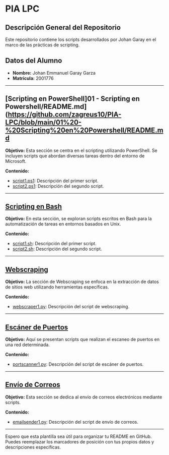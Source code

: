 # PIA LPC

## Descripción General del Repositorio

Este repositorio contiene los scripts desarrollados por Johan Garay en el marco de las prácticas de scripting.

## Datos del Alumno

- **Nombre:** Johan Emmanuel Garay Garza
- **Matrícula:** 2001776

---

## [Scripting en PowerShell]01 - Scripting en Powershell/README.md](https://github.com/zagreus10/PIA-LPC/blob/main/01%20-%20Scripting%20en%20Powershell/README.md

**Objetivo:**
Esta sección se centra en el scripting utilizando PowerShell. Se incluyen scripts que abordan diversas tareas dentro del entorno de Microsoft.

**Contenido:**
- [script1.ps1](powershell/script1.ps1): Descripción del primer script.
- [script2.ps1](powershell/script2.ps1): Descripción del segundo script.

---

## [Scripting en Bash](bash/README.md)

**Objetivo:**
En esta sección, se exploran scripts escritos en Bash para la automatización de tareas en entornos basados en Unix.

**Contenido:**
- [script1.sh](bash/script1.sh): Descripción del primer script.
- [script2.sh](bash/script2.sh): Descripción del segundo script.

---

## [Webscraping](webscraping/README.md)

**Objetivo:**
La sección de Webscraping se enfoca en la extracción de datos de sitios web utilizando herramientas específicas.

**Contenido:**
- [webscraper1.py](webscraping/webscraper1.py): Descripción del script de webscraping.

---

## [Escáner de Puertos](port-scanner/README.md)

**Objetivo:**
Aquí se presentan scripts que realizan el escaneo de puertos en una red determinada.

**Contenido:**
- [portscanner1.py](port-scanner/portscanner1.py): Descripción del script de escáner de puertos.

---

## [Envío de Correos](email-sender/README.md)

**Objetivo:**
Esta sección se dedica al envío de correos electrónicos mediante scripts.

**Contenido:**
- [emailsender1.py](email-sender/emailsender1.py): Descripción del script de envío de correos.

---

Espero que esta plantilla sea útil para organizar tu README en GitHub. Puedes reemplazar los marcadores de posición con tus propios datos y descripciones específicas.
